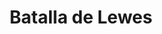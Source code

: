﻿---
title: "Batalla de Lewes"
permalink: periodes_915.html
layout: periode
dataInici: 1264-05-14
sidebar: periodes
pares:
  - id: 914
    title: "Segunda Guerra de los Barones"
    dataInici: "(1264)"
    dataFi: "(1267)"

fills:
jocsPrincipals:
jocsEscenaris:
jocsEpoca:
  - title: "Chainmail"
    bggId: 35508
    escenari: "Lewes"
    dataInici: 
    dataFi: 

jocsEpocaEscenaris:
---
